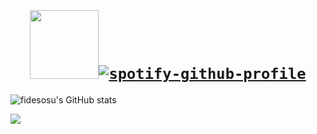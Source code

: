 # <h1 align="center"> <code> <a rel="me">[<img src="https://pbs.twimg.com/profile_images/1568369124824203265/V_zbEzKe_400x400.jpg" height="110px">](https://mastodon.social/@fidesosu)</a>[![spotify-github-profile](https://spotify-github-profile.vercel.app/api/view?uid=21eopzilbov2hl65c7ybwd5za&cover_image=true&theme=natemoo-re&show_offline=false&background_color=121212&bar_color=ff0050&bar_color_cover=true)](https://open.spotify.com/user/21eopzilbov2hl65c7ybwd5za)</code> </h1>

![fidesosu's GitHub stats](https://github-readme-stats.vercel.app/api?username=fidesosu&theme=transparent&show_icons=true&hide_border=true&title_color=c9d1d9&text_color=c9d1d9&icon_color=c9d1d9&count_private=true)

<img src="https://github-readme-stats.vercel.app/api/top-langs?username=fidesosu&theme=transparent&hide_border=true&title_color=c9d1d9&text_color=c9d1d9"/>
